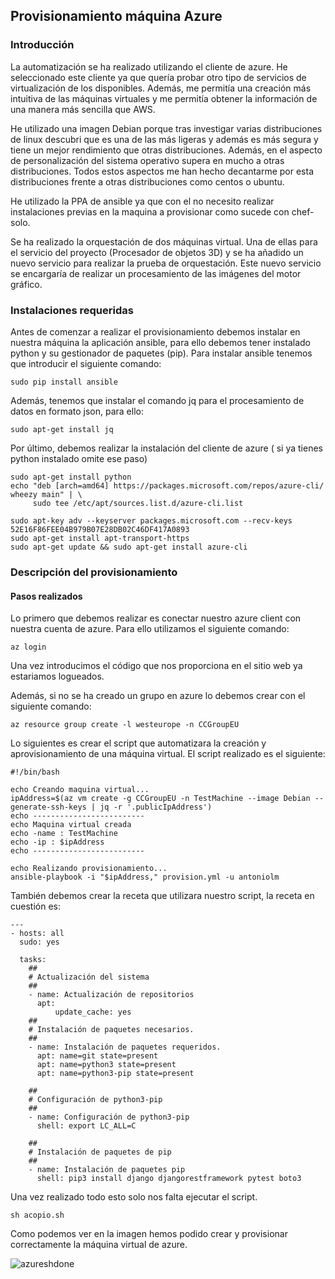 ## Provisionamiento máquina Azure

### Introducción

La automatización se ha realizado utilizando el cliente de azure. He seleccionado este cliente ya que quería probar otro tipo de servicios de virtualización de los disponibles. Además, me permitía una creación más intuitiva de las máquinas virtuales y me permitía obtener la información de una manera más sencilla que AWS.

He utilizado una imagen Debian porque tras investigar varias distribuciones de linux descubri que es una de las más ligeras y además es más segura y tiene un mejor rendimiento que otras distribuciones. Además, en el aspecto de personalización del sistema operativo supera en mucho a otras distribuciones. Todos estos aspectos me han hecho decantarme por esta distribuciones frente a otras distribuciones como centos o ubuntu.

 He utilizado la PPA de ansible ya que con el no necesito realizar instalaciones previas en la maquina a provisionar como sucede con chef-solo.

Se ha realizado la orquestación de dos máquinas virtual. Una de ellas para el servicio del proyecto (Procesador de objetos 3D) y se ha añadido un nuevo servicio para realizar la prueba de orquestación. Este nuevo servicio se encargaría de realizar un procesamiento de las imágenes del motor gráfico.

### Instalaciones requeridas
Antes de comenzar a realizar el provisionamiento debemos instalar en nuestra máquina la aplicación ansible, para ello debemos tener instalado python y su gestionador de paquetes (pip). Para instalar ansible tenemos que introducir el siguiente comando:

```
sudo pip install ansible
```
Además, tenemos que instalar el comando jq para el procesamiento de datos en formato  json, para ello:

```
sudo apt-get install jq
```

Por último, debemos realizar la instalación del cliente de azure ( si ya tienes python instalado omite ese paso)
```
sudo apt-get install python
echo "deb [arch=amd64] https://packages.microsoft.com/repos/azure-cli/ wheezy main" | \
     sudo tee /etc/apt/sources.list.d/azure-cli.list

sudo apt-key adv --keyserver packages.microsoft.com --recv-keys 52E16F86FEE04B979B07E28DB02C46DF417A0893
sudo apt-get install apt-transport-https
sudo apt-get update && sudo apt-get install azure-cli
```

### Descripción del provisionamiento

#### Pasos realizados
Lo primero que debemos realizar es conectar nuestro azure client con nuestra
cuenta de azure. Para ello utilizamos el siguiente comando:
```
az login
```
Una vez introducimos el código que nos proporciona en el sitio web ya estariamos logueados.

Además, si no se ha creado un grupo en azure lo debemos crear con el siguiente comando:
```
az resource group create -l westeurope -n CCGroupEU
```
Lo siguientes es crear el script que automatizara la creación y aprovisionamiento
de una máquina virtual. El script realizado es el siguiente:

```
#!/bin/bash

echo Creando maquina virtual...
ipAddress=$(az vm create -g CCGroupEU -n TestMachine --image Debian --generate-ssh-keys | jq -r '.publicIpAddress')
echo -------------------------
echo Maquina virtual creada
echo -name : TestMachine
echo -ip : $ipAddress
echo -------------------------

echo Realizando provisionamiento...
ansible-playbook -i "$ipAddress," provision.yml -u antoniolm

```

También debemos crear la receta que utilizara nuestro script, la receta en cuestión es:
```
---
- hosts: all
  sudo: yes

  tasks:
    ##
    # Actualización del sistema
    ##
    - name: Actualización de repositorios
      apt:
          update_cache: yes
    ##
    # Instalación de paquetes necesarios.
    ##
    - name: Instalación de paquetes requeridos.
      apt: name=git state=present
      apt: name=python3 state=present
      apt: name=python3-pip state=present

    ##
    # Configuración de python3-pip
    ##
    - name: Configuración de python3-pip
      shell: export LC_ALL=C

    ##
    # Instalación de paquetes de pip
    ##
    - name: Instalación de paquetes pip
      shell: pip3 install django djangorestframework pytest boto3
```

Una vez realizado todo esto solo nos falta ejecutar el script.
```
sh acopio.sh
```

Como podemos ver en la imagen hemos podido crear y provisionar correctamente la máquina virtual de azure.

![azureshdone](https://user-images.githubusercontent.com/11316534/33094462-938c723c-cf00-11e7-9304-bad7ea15ba71.png)
